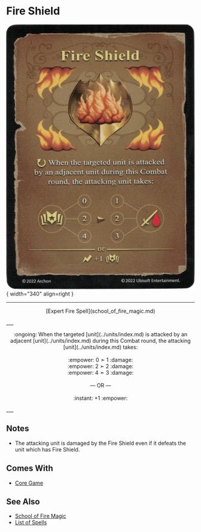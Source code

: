 # Fire Shield

![Fire Shield](../assets/spells-fire_shield.webp){ width="340" align=right }

___
<p style="text-align: center;" markdown>[Expert Fire Spell](school_of_fire_magic.md)</p>
___
<p style="text-align: center;" markdown>:ongoing: When the targeted [unit](../units/index.md) is attacked by an adjacent [unit](../units/index.md) during this Combat round, the attacking [unit](../units/index.md) takes:<br><br>:empower: 0 ➣ 1 :damage:<br>:empower: 2 ➣ 2 :damage:<br>:empower: 4 ➣ 3 :damage:<br><br>— OR —<br><br>:instant: +1 :empower:</p>
___


## Notes

- The attacking unit is damaged by the Fire Shield even if it defeats the unit which has Fire Shield.


## Comes With

- [Core Game](../content/core_game.md)


## See Also

- [School of Fire Magic](school_of_fire_magic.md)
- [List of Spells](index.md)
